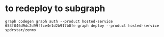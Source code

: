 # to redeploy to subgraph
`
graph codegen
graph auth --product hosted-service 653f046d9dc2d99ffce4e1d2b917b0fe
graph deploy --product hosted-service spdrstar/zenmo
`